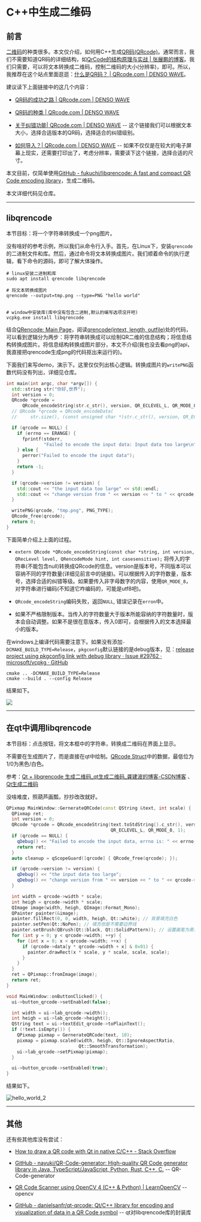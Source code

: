 # C++中生成二维码

## 前言

[二维码](https://zh.wikipedia.org/zh-hans/%E4%BA%8C%E7%B6%AD%E7%A2%BC)的种类很多。本文仅介绍，如何用C++生成[QR码(QRcode)](https://zh.wikipedia.org/zh-hans/QR%E7%A2%BC)。通常而言，我们不需要知道QR码的详细结构，如[QrCode的结构原理与实战 | 张展鹏的博客](https://zuthub.com/archives/qrcode-de-jie-gou-yuan-li-yu-shi-zhan)。我们只需要，可以将文本转换成二维码，控制二维码的大小(分辨率)，即可。所以，我推荐在这个站点里面逛逛：[什么是QR码？ | QRcode.com | DENSO WAVE](https://www.qrcode.com/zh/about/)。

建议读下上面链接中的这几个内容：

* [QR码的成功之路 | QRcode.com | DENSO WAVE](https://www.qrcode.com/zh/history/)

* [QR码的种类 | QRcode.com | DENSO WAVE](https://www.qrcode.com/zh/codes/)

* [关于纠错功能| QRcode.com | DENSO WAVE](https://www.qrcode.com/zh/about/version.html) -- 这个链接我们可以根据文本大小，选择合适版本的QR码，选择适合的纠错级别。

* [如何导入？| QRcode.com | DENSO WAVE](https://www.qrcode.com/zh/howto/) -- 如果不仅仅是在较大的电子屏幕上现实，还需要打印出了，考虑分辨率，需要读下这个链接，选择合适的尺寸。

本文目前，仅简单使用[GitHub - fukuchi/libqrencode: A fast and compact QR Code encoding library](https://github.com/fukuchi/libqrencode)，生成二维码。

本文详细代码见仓库。

---

## libqrencode

本节目标：将一个字符串转换成一个png图片。

没有啥好的参考示例，所以我们从命令行入手。首先，在Linux下，安装`qrencode`的二进制文件和库。然后，通过命令将文本转换成图片。我们顺着命令的执行逻辑，看下命令的源码，即可了解大体操作。

```shell
# linux安装二进制和库
sudo apt install qrencode libqrencode

# 将文本转换成图片
qrencode --output=tmp.png --type=PNG "hello world"


# window中安装库(库中没有包含二进制,默认的编写选项没开吧)
vcpkg.exe install libqrencode
```

结合[QRencode: Main Page](https://fukuchi.org/works/qrencode/manual/index.html)，阅读[qrencode(intext, length, outfile)](https://github.com/fukuchi/libqrencode/blob/715e29fd4cd71b6e452ae0f4e36d917b43122ce8/qrenc.c#L1449)处的代码，可以看到逻辑分为两步：将字符串转换成可以绘制QR二维的信息结构；将信息结构转换成图片。将信息结构转换成图片部分，本文不介绍(我也没去看png的api，我直接把qrencode生成png的代码抠出来运行的)。

下面我们来写demo，演示下。这里仅仅列出核心逻辑。转换成图片的`writePNG`函数代码没有列出，详细见仓库。

```cpp
int main(int argc, char *argv[]) {
  std::string str("你好,世界");
  int version = 0;
  QRcode *qrcode =
      QRcode_encodeString(str.c_str(), version, QR_ECLEVEL_L, QR_MODE_8, 1);
  // QRcode *qrcode = QRcode_encodeData(
  //     str.size(), (const unsigned char *)str.c_str(), version, QR_ECLEVEL_L);

  if (qrcode == NULL) {
    if (errno == ERANGE) {
      fprintf(stderr,
              "Failed to encode the input data: Input data too large\n");
    } else {
      perror("Failed to encode the input data");
    }
    return -1;
  }

  if (qrcode->version != version) {
    std::cout << "the input data too large" << std::endl;
    std::cout << "change version from " << version << " to " << qrcode->version;
  }

  writePNG(qrcode, "tmp.png", PNG_TYPE);
  QRcode_free(qrcode);
  return 0;
}
```

下面简单介绍上上面的过程。

* `extern QRcode *QRcode_encodeString(const char *string, int version, QRecLevel level, QRencodeMode hint, int casesensitive);` 将传入的字符串(不能包含null)转换成QRcode的信息。version是版本号，不同版本可以容纳不同的字符数量(详细见前言中的链接)。可以根据传入的字符数量，版本号，选择合适的纠错等级。如果要传入非字母数字的内容，使用`QR_MODE_8`，对字符串进行编码(不知道它咋编码的，可能是utf8吧)。

* `QRcode_encodeString`编码失败，返回`NULL`, 错误记录在`erron`中。

* 如果不严格限制版本。当传入的字符数量大于版本所能容纳的字符数量时，版本会自动调整。如果不是很在意版本，传入0即可，会根据传入的文本选择最小的版本。

在windows上编译代码需要注意下。如果没有添加`-DCMAKE_BUILD_TYPE=Release`，`pkgconfig`默认链接的是debug版本，见：[release project using pkgconfig link with debug library · Issue #29762 · microsoft/vcpkg · GitHub](https://github.com/microsoft/vcpkg/issues/29762)

```shell
cmake .. -DCMAKE_BUILD_TYPE=Release
cmake --build . --config Release
```

结果如下。

![](./images/hello_world.png)

---

## 在qt中调用libqrencode

本节目标：点击按钮，将文本框中的字符串，转换成二维码在界面上显示。

不需要在生成图片了，而是直接在qt中绘制。[QRcode Struct](https://fukuchi.org/works/qrencode/manual/structQRcode.html)中的数据，最低位为1/0为黑色/白色。

参考：[Qt + libqrencode 生成二维码_qt生成二维码_龚建波的博客-CSDN博客](https://blog.csdn.net/gongjianbo1992/article/details/122422331) 、[Qt生成二维码](https://zhuanlan.zhihu.com/p/616370517)

没啥难度，照葫芦画瓢，抄抄改改就好。

```cpp
QPixmap MainWindow::GernerateQRCode(const QString &text, int scale) {
  QPixmap ret;
  int version = 0;
  QRcode *qrcode = QRcode_encodeString(text.toStdString().c_str(), version,
                                       QR_ECLEVEL_L, QR_MODE_8, 1);
  if (qrcode == NULL) {
    qDebug() << "Failed to encode the input data, errno is: " << errno;
    return ret;
  }
  auto cleanup = qScopeGuard([qrcode] { QRcode_free(qrcode); });

  if (qrcode->version != version) {
    qDebug() << "the input data too large";
    qDebug() << "change version from " << version << " to " << qrcode->version;
  }

  int width = qrcode->width * scale;
  int heigh = qrcode->width * scale;
  QImage image(width, heigh, QImage::Format_Mono);
  QPainter painter(&image);
  painter.fillRect(0, 0, width, heigh, Qt::white); // 背景填充白色
  painter.setPen(Qt::NoPen); // 填充但是不需要边界线
  painter.setBrush(QBrush(Qt::black, Qt::SolidPattern)); // 设置画笔为黑色
  for (int y = 0; y < qrcode->width; ++y) {
    for (int x = 0; x < qrcode->width; ++x) {
      if (qrcode->data[y * qrcode->width + x] & 0x01) {
        painter.drawRect(x * scale, y * scale, scale, scale);
      }
    }
  }
  ret = QPixmap::fromImage(image);
  return ret;
}

void MainWindow::onButtonClicked() {
  ui->button_qrcode->setEnabled(false);

  int width = ui->lab_qrcode->width();
  int heigh = ui->lab_qrcode->height();
  QString text = ui->textEdit_qrcode->toPlainText();
  if (!text.isEmpty()) {
    QPixmap pixmap = GernerateQRCode(text, 10);
    pixmap = pixmap.scaled(width, heigh, Qt::IgnoreAspectRatio,
                           Qt::SmoothTransformation);
    ui->lab_qrcode->setPixmap(pixmap);
  }

  ui->button_qrcode->setEnabled(true);
}
```

结果如下。

![hello_world_2](./images/hello_world_2.png)

---

## 其他

还有些其他库没有尝试：

* [How to draw a QR code with Qt in native C/C++ - Stack Overflow](https://stackoverflow.com/questions/21400254/how-to-draw-a-qr-code-with-qt-in-native-c-c)

* [GitHub - nayuki/QR-Code-generator: High-quality QR Code generator library in Java, TypeScript/JavaScript, Python, Rust, C++, C.](https://github.com/nayuki/QR-Code-generator) -- QR-Code-generator

* [QR Code Scanner using OpenCV 4 (C++ &amp; Python) | LearnOpenCV](https://learnopencv.com/opencv-qr-code-scanner-c-and-python/) -- opencv

* [GitHub - danielsanfr/qt-qrcode: Qt/C++ library for encoding and visualization of data in a QR Code symbol](https://github.com/danielsanfr/qt-qrcode) -- qt对libqrencode库的封装库


